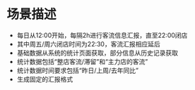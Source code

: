 # 场景描述

 - 每日从12:00开始，每隔2h进行客流信息汇报，直至22:00闭店
 - 其中周五/周六闭店时间为22:30，客流汇报相应延后
 - 基础数据从系统的统计页面获取，部分信息从历史记录获取
 - 统计数据包括“整店客流/滞留”和“主力店的客流”
 - 统计数据时间要求包括“昨日/上周/去年同比”
 - 生成固定的汇报格式


